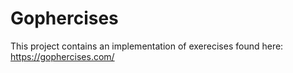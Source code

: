 # Gophercises

This project contains an implementation of exerecises found here: https://gophercises.com/